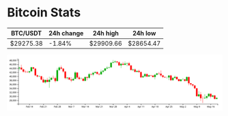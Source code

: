 # Bitcoin Stats

BTC/USDT|24h change|24h high|24h low|
|---|---|---|---|
|$29275.38|-1.84%|$29909.66|$28654.47|

<img src="./chart.svg">
